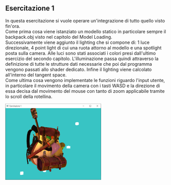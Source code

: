 ## Esercitazione 1

In questa esercitazione si vuole operare un'integrazione di tutto quello visto fin'ora.  
Come prima cosa viene istanziato un modello statico in particolare sempre il backpack.obj visto nel capitolo del Model Loading.  
Successivamente viene aggiunto il lighting che si compone di: 1 luce direzionale, 4 point light di cui una ruota attorno al modello e una spotlight posta sulla camera.
Alle luci sono stati associati i colori presi dall'ultimo esercizio del secondo capitolo.
L'illuminazione passa quindi attraverso la definizione di tutte le strutture dati necessarie che poi dal programma vengono passati allo shader dedicato. Infine il lighting viene calcolato all'interno del tangent space.  
Come ultima cosa vengono implementate le funzioni riguardo l'input utente, in particolare il movimento della camera con i tasti WASD e la direzione di essa decisa dal movimento del mouse con tanto di zoom applicabile tramite lo scroll della rotellina. 

<img src="https://github.com/fedebert-cmd/Programmazione-Grafica/blob/main/Images/40.PNG" width="300">
